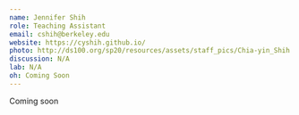 ```yaml
---
name: Jennifer Shih
role: Teaching Assistant
email: cshih@berkeley.edu
website: https://cyshih.github.io/
photo: http://ds100.org/sp20/resources/assets/staff_pics/Chia-yin_Shih.jpg
discussion: N/A
lab: N/A
oh: Coming Soon
---
```


Coming soon